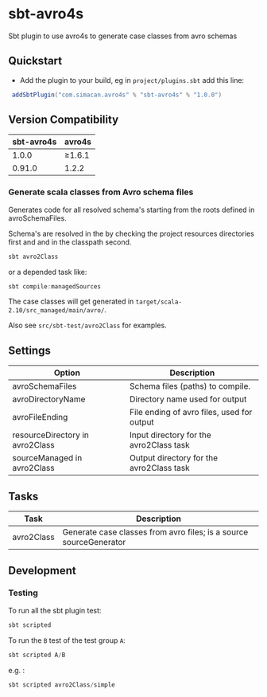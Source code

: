 # sbt-avro4s

Sbt plugin to use avro4s to generate case classes from avro schemas

## Quickstart

* Add the plugin to your build, eg in `project/plugins.sbt` add this line:

```scala
 addSbtPlugin("com.simacan.avro4s" % "sbt-avro4s" % "1.0.0")
```

## Version Compatibility

 sbt-avro4s | avro4s
 ---------- | -------
 1.0.0     | ≥1.6.1
 0.91.0     | 1.2.2

### Generate scala classes from Avro schema files

Generates code for all resolved schema's starting from the roots defined in avroSchemaFiles.

Schema's are resolved in the by checking the project resources directories first and 
and in the classpath second.

```scala
sbt avro2Class
```

or a depended task like:

```scala
sbt compile:managedSources
```


The case classes will get generated in `target/scala-2.10/src_managed/main/avro/`.

Also see `src/sbt-test/avro2Class` for examples.

## Settings

Option                                  | Description
----------------------------------------|----------------------------------------
avroSchemaFiles                         | Schema files (paths) to compile.
avroDirectoryName                       | Directory name used for output
avroFileEnding                          | File ending of avro files, used for output
resourceDirectory in avro2Class         | Input directory for the avro2Class task
sourceManaged in avro2Class             | Output directory for the avro2Class task

## Tasks

Task                                    | Description
----------------------------------------|----------------------------------------
avro2Class                              | Generate case classes from avro files; is a source sourceGenerator

## Development

### Testing

To run all the sbt plugin test:
```scala
sbt scripted
```

To run the `B` test of the test group `A`:
```scala
sbt scripted A/B
```

e.g. :
```scala
sbt scripted avro2Class/simple
```
